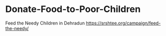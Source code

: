 # Donate-Food-to-Poor-Children
Feed the Needy Children in Dehradun
https://srshtee.org/campaign/feed-the-needy/
